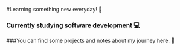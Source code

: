 #Learning something new everyday! :memo: 

### Currently studying software development :computer:

###You can find some projects and notes about my journey here. :rocket:



